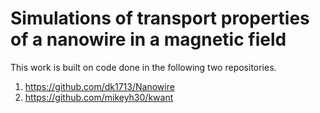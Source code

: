 # Simulations of transport properties of a nanowire in a magnetic field

This work is built on code done in the following two repositories.
1. https://github.com/dk1713/Nanowire
2. https://github.com/mikeyh30/kwant
